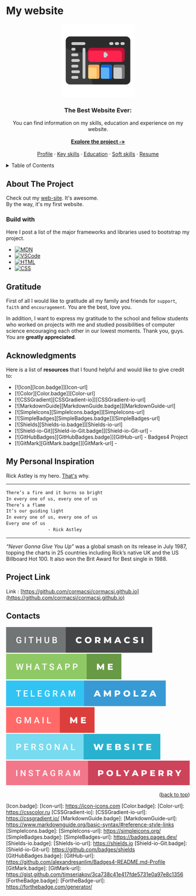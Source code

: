 <a name="readme-top"></a>

# My website

<div align="center">
  <a href="https://cormacsi.github.io">
    <img src="images/website.png" alt="Logo" width="200" height="200">
  </a>
  <h3 align="center">The Best Website Ever:</h3>
  <p align="center">
    You can find information on my skills, education and experience on my website.
    <br />
    <br />
    <a href="https://github.com/cormacsi/cormacsi.github.io"><strong>Explore the project -»</strong></a>
    <br />
    <br />
    <a href="https://cormacsi.github.io">Profile</a>
    ·
    <a href="https://cormacsi.github.io/#section-2">Key skills</a>
    ·
    <a href="https://cormacsi.github.io/#section-3">Education</a>
    ·
    <a href="https://cormacsi.github.io/#section-4">Soft skills</a>
    ·
    <a href="https://cormacsi.github.io/#section-5">Resume</a>
  </p>
</div>



<!-- TABLE OF CONTENTS -->
<details>
  <summary>Table of Contents</summary>
  <ol>
    <li><a href="#about-the-project">About The Project</a></li>
    <li><a href="#gratitude">Gratitude</a></li>
    <li><a href="#acknowledgments">Acknowledgments</a></li>
    <li><a href="#my-personal-inspiration">My Personal Inspiration</a></li>
    <li><a href="#project-link">Project Link</a></li>
    <li><a href="#contacts">Contacts</a></li>
  </ol>
</details>

## About The Project

<!-- PICTURE [![Project Screen Shot][project-screenshot]][my-website] -->

Check out my <a href='https://cormacsi.github.io'>web-site</a>. It's awesome.<br />
By the way, it's my first website.

### Build with

Here I post a list of the major frameworks and libraries used to bootstrap my project.

* [![MDN][MDN.badge]][MDN-url]
* [![VSCode][VSCode.badge]][VSCode-url]
* [![HTML][HTML.badge]][HTML-url]
* [![CSS][CSS.badge]][CSS-url]

## Gratitude

First of all I would like to gratitude all my family and friends for `support`, `faith` and `encouragement`. You are the best, love you.

In addition, I want to express my gratitude to the school and fellow students who worked on projects with me and studied possibilities of computer science encouraging each other in our lowest moments. Thank you, guys. You are **greatly appreciated**.

## Acknowledgments

Here is a list of **resources** that I found helpful and would like to give credit to:

* [![Icon][Icon.badge]][Icon-url]
* [![Color][Color.badge]][Color-url]
* [![CSSGradient][CSSGradient-io]][CSSGradient-io-url]
* [![MarkdownGuide][MarkdownGuide.badge]][MarkdownGuide-url]
* [![SimpleIcons][SimpleIcons.badge]][SimpleIcons-url]
* [![SimpleBadges][SimpleBadges.badge]][SimpleBadges-url]
* [![Shields][Shields-io.badge]][Shields-io-url]
* [![Shield-io-Git][Shield-io-Git.badge]][Shield-io-Git-url] - 
* [![GitHubBadges][GitHubBadges.badge]][GitHub-url] - Badges4 Project
* [![GitMark][GitMark.badge]][GitMark-url] - 

## My Personal Inspiration

Rick Astley is my hero. <a href='https://www.youtube.com/watch?v=dQw4w9WgXcQ'>That's</a> why.

***

```sh
There’s a fire and it burns so bright
In every one of us, every one of us
There’s a flame
It’s our guiding light
In every one of us, every one of us
Every one of us
                - Rick Astley
```
***

_“Never Gonna Give You Up”_ was a global smash on its release in July 1987, topping the charts in 25 countries including Rick’s native UK and the US Billboard Hot 100. It also won the Brit Award for Best single in 1988.

## Project Link

Link : [https://github.com/cormacsi/cormacsi.github.io](https://github.com/cormacsi/cormacsi.github.io)

## Contacts
[![GitMine][GitMine.badge]][GitMine-url]
[![WhatsApp][WhatsApp.badge]][WhatsApp-url]
[![Telegram][Telegram.badge]][Telegram-url]
<br />
[![GmailMine][GmailMine.badge]][GmailMine-url]
[![WesiteMine][WesiteMine.badge]][my-website]
[![Instagram][Instagram.badge]][Instagram-url]

<p align="right">(<a href="#readme-top">back to top</a>)</p>



<!-- MARKDOWN LINKS & IMAGES -->
[WesiteMine.badge]: images/personal-website.svg
[GitMine.badge]: images/github-cormacsi.svg
[GitMine-url]: https://github.com/cormacsi/
[Telegram.badge]: images/telegram-ampolza.svg
[Telegram-url]: https://t.me/ampolza
[Instagram.badge]: images/instagram-polyaperry.svg
[Instagram-url]: https://www.instagram.com
[GmailMine.badge]: images/gmail-me.svg
[GmailMine-url]: mailto:name@email.com
[WhatsApp.badge]: images/whatsapp-me.svg
[WhatsApp-url]: https://web.whatsapp.com

[project-screenshot]: images/screen.png
[my-website]: https://cormacsi.github.io
[HTML.badge]: https://img.shields.io/badge/HTML5-E34F26?logo=html5&logoColor=fff&style=flat
[HTML-url]: https://developer.mozilla.org/ru/docs/Learn/HTML
[CSS.badge]: https://img.shields.io/badge/CSS3-1572B6?logo=css3&logoColor=fff&style=flat
[CSS-url]: https://developer.mozilla.org/en-US/docs/Web/CSS
[MDN.badge]: https://img.shields.io/badge/MDN%20Web%20Docs-000?logo=mdnwebdocs&logoColor=fff&style=flat
[MDN-url]: https://developer.mozilla.org/ru/
[VSCode.badge]: https://img.shields.io/badge/Visual%20Studio%20Code-007ACC?logo=visualstudiocode&logoColor=fff&style=flat
[VSCode-url]: https://code.visualstudio.com

[Icon.badge]: 
[Icon-url]: https://icon-icons.com
[Color.badge]:
[Color-url]: https://csscolor.ru
[CSSGradient-io]: 
[CSSGradient-io-url]: https://cssgradient.io/
[MarkdownGuide.badge]:
[MarkdownGuide-url]: https://www.markdownguide.org/basic-syntax/#reference-style-links
[SimpleIcons.badge]: 
[SimpleIcons-url]: https://simpleicons.org/
[SimpleBadges.badge]: 
[SimpleBadges-url]: https://badges.pages.dev/
[Shields-io.badge]:
[Shields-io-url]: https://shields.io
[Shield-io-Git.badge]:
[Shield-io-Git-url]: https://github.com/badges/shields
[GitHubBadges.badge]: 
[GitHub-url]: https://github.com/alexandresanlim/Badges4-README.md-Profile
[GitMark.badge]:
[GitMark-url]: https://gist.github.com/timseriakov/3ca738c41e417fde5731e0a97e8c1356
[FortheBadge.badge]:
[FortheBadge-url]: https://forthebadge.com/generator/
